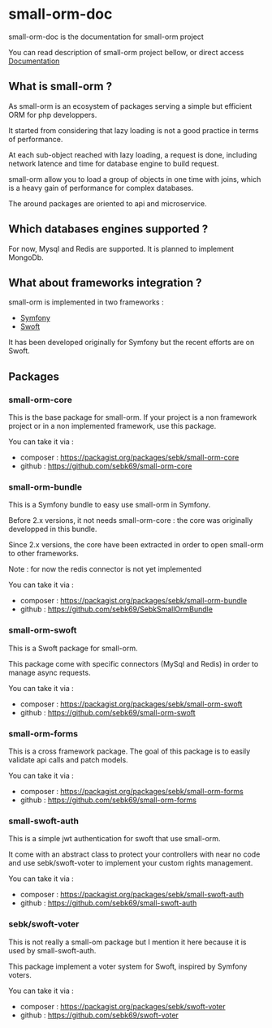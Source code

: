 # small-orm-doc

small-orm-doc is the documentation for small-orm project

You can read description of small-orm project bellow, or direct access [Documentation](Documentation/table-of-content.md)

## What is small-orm ?

As small-orm is an ecosystem of packages serving a simple but efficient ORM for php developpers.

It started from considering that lazy loading is not a good practice in terms of performance.

At each sub-object reached with lazy loading, a request is done, including network latence and time for database engine to build request.

small-orm allow you to load a group of objects in one time with joins, which is a heavy gain of performance for complex databases.

The around packages are oriented to api and microservice.

## Which databases engines supported ?

For now, Mysql and Redis are supported. It is planned to implement MongoDb.

## What about frameworks integration ?

small-orm is implemented in two frameworks :
* [Symfony](https://symfony.com)
* [Swoft](http://swoft.io)

It has been developed originally for Symfony but the recent efforts are on Swoft.

## Packages

### small-orm-core

This is the base package for small-orm. If your project is a non framework project or in a non implemented framework, use this package.

You can take it via :
* composer : https://packagist.org/packages/sebk/small-orm-core
* github : https://github.com/sebk69/small-orm-core

### small-orm-bundle

This is a Symfony bundle to easy use small-orm in Symfony.

Before 2.x versions, it not needs small-orm-core : the core was originally developped in this bundle.

Since 2.x versions, the core have been extracted in order to open small-orm to other frameworks.

Note : for now the redis connector is not yet implemented

You can take it via :
* composer : https://packagist.org/packages/sebk/small-orm-bundle
* github : https://github.com/sebk69/SebkSmallOrmBundle

### small-orm-swoft

This is a Swoft package for small-orm.

This package come with specific connectors (MySql and Redis) in order to manage async requests.

You can take it via :
* composer : https://packagist.org/packages/sebk/small-orm-swoft
* github : https://github.com/sebk69/small-orm-swoft

### small-orm-forms

This is a cross framework package. The goal of this package is to easily validate api calls and patch models.

You can take it via :
* composer : https://packagist.org/packages/sebk/small-orm-forms
* github : https://github.com/sebk69/small-orm-forms

### small-swoft-auth

This is a simple jwt authentication for swoft that use small-orm.

It come with an abstract class to protect your controllers with near no code and use sebk/swoft-voter to implement your custom rights management.

You can take it via :
* composer : https://packagist.org/packages/sebk/small-swoft-auth
* github : https://github.com/sebk69/small-swoft-auth

### sebk/swoft-voter

This is not really a small-om package but I mention it here because it is used by small-swoft-auth.

This package implement a voter system for Swoft, inspired by Symfony voters.

You can take it via :
* composer : https://packagist.org/packages/sebk/swoft-voter
* github : https://github.com/sebk69/swoft-voter